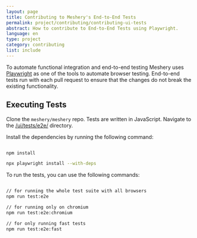 ```yaml
---
layout: page
title: Contributing to Meshery's End-to-End Tests
permalink: project/contributing/contributing-ui-tests
abstract: How to contribute to End-to-End Tests using Playwright.
language: en
type: project
category: contributing
list: include
---
```


To automate functional integration and end-to-end testing Meshery uses [Playwright](https://playwright.dev) as one of the tools to automate browser testing. End-to-end tests run with each pull request to ensure that the changes do not break the existing functionality.

## Executing Tests

Clone the `meshery/meshery` repo. Tests are written in JavaScript. Navigate to the [/ui/tests/e2e/](https://github.com/meshery/meshery/tree/master/ui/tests/e2e) directory.

Install the dependencies by running the following command:

```bash

npm install

npx playwright install --with-deps

```

To run the tests, you can use the following commands:

```bash

// for running the whole test suite with all browsers
npm run test:e2e

// for running only on chromium
npm run test:e2e:chromium

// for only running fast tests
npm run test:e2e:fast

```

<!-- ## Writing and Organizing Tests 


### Best Practices

-->
